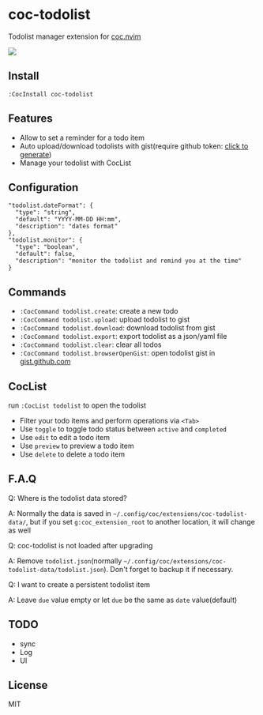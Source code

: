# coc-todolist

Todolist manager extension for [coc.nvim](https://github.com/neoclide/coc.nvim)

![](https://user-images.githubusercontent.com/20282795/61593014-d1be3780-ac0c-11e9-96cc-e3b787a27f46.png)

## Install

```
:CocInstall coc-todolist
```

## Features

- Allow to set a reminder for a todo item
- Auto upload/download todolists with gist(require github token: [click to generate](https://github.com/settings/tokens/new?scopes=gist&description=coc-todolist%20gist))
- Manage your todolist with CocList

## Configuration

```jsonc
"todolist.dateFormat": {
  "type": "string",
  "default": "YYYY-MM-DD HH:mm",
  "description": "dates format"
},
"todolist.monitor": {
  "type": "boolean",
  "default": false,
  "description": "monitor the todolist and remind you at the time"
}
```

## Commands

- `:CocCommand todolist.create`: create a new todo
- `:CocCommand todolist.upload`: upload todolist to gist
- `:CocCommand todolist.download`: download todolist from gist
- `:CocCommand todolist.export`: export todolist as a json/yaml file
- `:CocCommand todolist.clear`: clear all todos
- `:CocCommand todolist.browserOpenGist`: open todolist gist in [gist.github.com](https://gist.github.com/)

## CocList

run `:CocList todolist` to open the todolist

- Filter your todo items and perform operations via `<Tab>`
- Use `toggle` to toggle todo status between `active` and `completed`
- Use `edit` to edit a todo item
- Use `preview` to preview a todo item
- Use `delete` to delete a todo item

## F.A.Q

Q: Where is the todolist data stored?

A: Normally the data is saved in `~/.config/coc/extensions/coc-todolist-data/`,
but if you set `g:coc_extension_root` to another location, it will change as
well

Q: coc-todolist is not loaded after upgrading

A: Remove `todolist.json`(normally
`~/.config/coc/extensions/coc-todolist-data/todolist.json`). Don't forget to
backup it if necessary.

Q: I want to create a persistent todolist item

A: Leave `due` value empty or let `due` be the same as `date` value(default)

## TODO

- sync
- Log
- UI

## License

MIT
